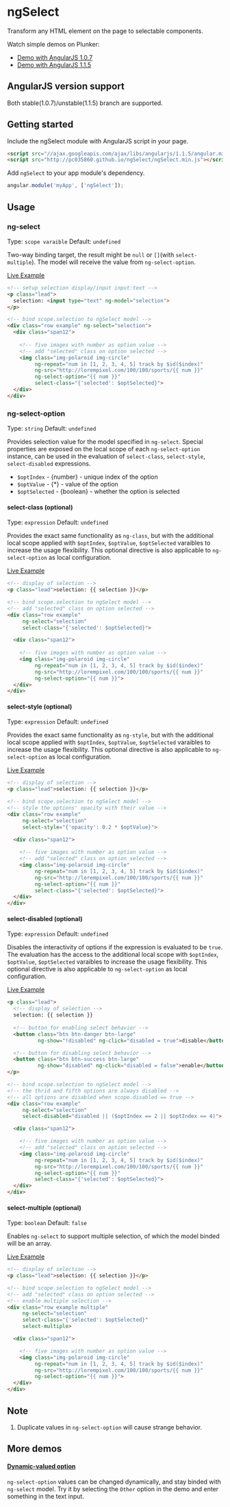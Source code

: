 # ngSelect
Transform any HTML element on the page to selectable components.

Watch simple demos on Plunker:
* [Demo with AngularJS 1.0.7](http://plnkr.co/edit/RNZepQ?p=preview)
* [Demo with AngularJS 1.1.5](http://plnkr.co/edit/4neUeA?p=preview)

## AngularJS version support
Both stable(1.0.7)/unstable(1.1.5) branch are supported.

## Getting started
Include the ngSelect module with AngularJS script in your page.
```html
<script src="//ajax.googleapis.com/ajax/libs/angularjs/1.1.5/angular.min.js"></script>
<script src="http://pc035860.github.io/ngSelect/ngSelect.min.js"></script>
```

Add `ngSelect` to your app module's dependency.
```js
angular.module('myApp', ['ngSelect']);
```

## Usage

### ng-select
Type: `scope varaible`
Default: `undefined`

Two-way binding target, the result might be `null` or `[]`(with `select-multiple`). The model will receive the value from `ng-select-option`.

[Live Example](http://pc035860.github.io/ngSelect/example/#/ng-select)
```html
<!-- setup selection display/input input:text -->
<p class="lead">
  selection: <input type="text" ng-model="selection">
</p>

<!-- bind scope.selection to ngSelect model -->
<div class="row example" ng-select="selection">
  <div class="span12">
    
    <!-- five images with number as option value -->
    <!-- add "selected" class on option selected -->
    <img class="img-polaroid img-circle" 
         ng-repeat="num in [1, 2, 3, 4, 5] track by $id($index)" 
         ng-src="http://lorempixel.com/100/100/sports/{{ num }}"
         ng-select-option="{{ num }}" 
         select-class="{'selected': $optSelected}">
  </div>
</div>
```

### ng-select-option
Type: `string`
Default: `undefined`

Provides selection value for the model specified in `ng-select`.
Special properties are exposed on the local scope of each `ng-select-option` instance, can be used in the evaluation of `select-class`, `select-style`, `select-disabled` expressions.
* `$optIndex` - {number} - unique index of the option
* `$optValue` - {*} - value of the option
* `$optSelected` - {boolean} - whether the option is selected

#### select-class (optional)
Type: `expression`
Default: `undefined`

Provides the exact same functionality as <code>ng-class</code>, but with the additional local scope applied with `$optIndex`, `$optValue`, `$optSelected` varaibles to increase the usage flexibility. This optional directive is also applicable to `ng-select-option` as local configuration.

[Live Example](http://pc035860.github.io/ngSelect/example/#/select-class)
```html
<!-- display of selection -->
<p class="lead">selection: {{ selection }}</p>

<!-- bind scope.selection to ngSelect model -->
<!-- add "selected" class on option selected -->
<div class="row example"
     ng-select="selection" 
     select-class="{'selected': $optSelected}">

  <div class="span12">
    
    <!-- five images with number as option value -->
    <img class="img-polaroid img-circle" 
         ng-repeat="num in [1, 2, 3, 4, 5] track by $id($index)" 
         ng-src="http://lorempixel.com/100/100/sports/{{ num }}"
         ng-select-option="{{ num }}">
  </div>
</div>
```

#### select-style (optional)
Type: `expression`
Default: `undefined`

Provides the exact same functionality as <code>ng-style</code>, but with the additional local scope applied with `$optIndex`, `$optValue`, `$optSelected` varaibles to increase the usage flexibility. This optional directive is also applicable to `ng-select-option` as local configuration.

[Live Example](http://pc035860.github.io/ngSelect/example/#/select-style)
```html
<!-- display of selection -->
<p class="lead">selection: {{ selection }}</p>

<!-- bind scope.selection to ngSelect model -->
<!-- style the options' opacity with their value -->
<div class="row example" 
     ng-select="selection" 
     select-style="{'opacity': 0.2 * $optValue}">

  <div class="span12">
    
    <!-- five images with number as option value -->
    <!-- add "selected" class on option selected -->
    <img class="img-polaroid img-circle" 
         ng-repeat="num in [1, 2, 3, 4, 5] track by $id($index)" 
         ng-src="http://lorempixel.com/100/100/sports/{{ num }}"
         ng-select-option="{{ num }}"
         select-class="{'selected': $optSelected}">
  </div>
</div>
```

#### select-disabled (optional)
Type: `expression`
Default: `undefined`

Disables the interactivity of options if the expression is evaluated to be `true`. The evaluation has the access to the additional local scope with `$optIndex`, `$optValue`, `$optSelected` varaibles to increase the usage flexibility. This optional directive is also applicable to `ng-select-option` as local configuration.

[Live Example](http://pc035860.github.io/ngSelect/example/#/select-disabled)
```html
<p class="lead">
  <!-- display of selection -->
  selection: {{ selection }}
  
  <!-- button for enabling select behavior -->
  <button class="btn btn-danger btn-large" 
          ng-show="!disabled" ng-click="disabled = true">disable</button>

  <!-- button for disabling select behavior -->
  <button class="btn btn-success btn-large" 
          ng-show="disabled" ng-click="disabled = false">enable</button>
</p>

<!-- bind scope.selection to ngSelect model -->
<!-- the thrid and fifth options are always disabled -->
<!-- all options are disabled when scope.disabled == true -->
<div class="row example" 
     ng-select="selection" 
     select-disabled="disabled || ($optIndex == 2 || $optIndex == 4)">

  <div class="span12">

    <!-- five images with number as option value -->
    <!-- add "selected" class on option selected -->
    <img class="img-polaroid img-circle" 
         ng-repeat="num in [1, 2, 3, 4, 5] track by $id($index)" 
         ng-src="http://lorempixel.com/100/100/sports/{{ num }}"
         ng-select-option="{{ num }}" 
         select-class="{'selected': $optSelected}">
  </div>
</div>
```

#### select-multiple (optional)
Type: `boolean`
Default: `false`

Enables `ng-select` to support multiple selection, of which the model binded will be an array.

[Live Example](http://pc035860.github.io/ngSelect/example/#/select-multiple)
```html
<!-- display of selection -->
<p class="lead">selection: {{ selection }}</p>

<!-- bind scope.selection to ngSelect model -->
<!-- add "selected" class on option selected -->
<!-- enable multiple selection -->
<div class="row example multiple" 
     ng-select="selection" 
     select-class="{'selected': $optSelected}" 
     select-multiple>

  <div class="span12">

    <!-- five images with number as option value -->
    <img class="img-polaroid img-circle" 
         ng-repeat="num in [1, 2, 3, 4, 5] track by $id($index)" 
         ng-src="http://lorempixel.com/100/100/sports/{{ num }}"
         ng-select-option="{{ num }}">
  </div>
</div>
```

## Note

1. Duplicate values in `ng-select-option` will cause strange behavior.

## More demos

#### [Dynamic-valued option](http://plnkr.co/edit/0SEzEQ?p=preview)
`ng-select-option` values can be changed dynamically, and stay binded with `ng-select` model. Try it by selecting the `Other` option in the demo and enter something in the text input.
